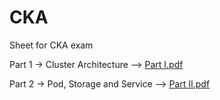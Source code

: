 # CKA
Sheet for CKA exam

Part 1 -> Cluster Architecture -->  <a href="https://github.com/0psdev/CKA/blob/main/Part%201.pdf" target="_blank">Part I.pdf</a>

Part 2 -> Pod, Storage and Service -->  <a href="https://github.com/0psdev/CKA/blob/main/Part%202.pdf" target="_blank">Part II.pdf</a>
